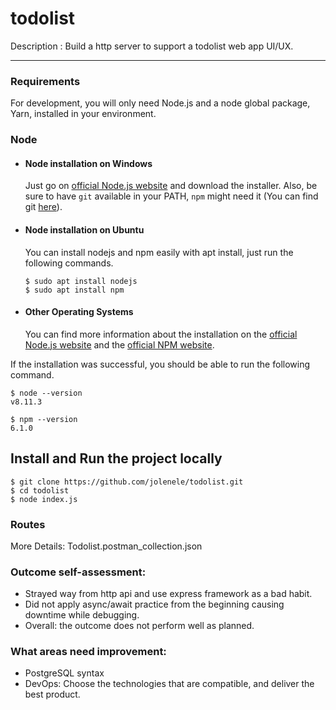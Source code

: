 # todolist

Description : Build a http server to support a todolist web app UI/UX.

---

### Requirements

For development, you will only need Node.js and a node global package, Yarn, installed in your environment.

### Node

- #### Node installation on Windows

  Just go on [official Node.js website](https://nodejs.org/) and download the installer.
  Also, be sure to have `git` available in your PATH, `npm` might need it (You can find git [here](https://git-scm.com/)).

- #### Node installation on Ubuntu

  You can install nodejs and npm easily with apt install, just run the following commands.

      $ sudo apt install nodejs
      $ sudo apt install npm

- #### Other Operating Systems
  You can find more information about the installation on the [official Node.js website](https://nodejs.org/) and the [official NPM website](https://npmjs.org/).

If the installation was successful, you should be able to run the following command.

    $ node --version
    v8.11.3

    $ npm --version
    6.1.0

## Install and Run the project locally

    $ git clone https://github.com/jolenele/todolist.git
    $ cd todolist
    $ node index.js

### Routes

More Details: Todolist.postman_collection.json

### Outcome self-assessment:

- Strayed way from http api and use express framework as a bad habit.
- Did not apply async/await practice from the beginning causing downtime while debugging.
- Overall: the outcome does not perform well as planned.

### What areas need improvement:

- PostgreSQL syntax
- DevOps: Choose the technologies that are compatible, and deliver the best product.
